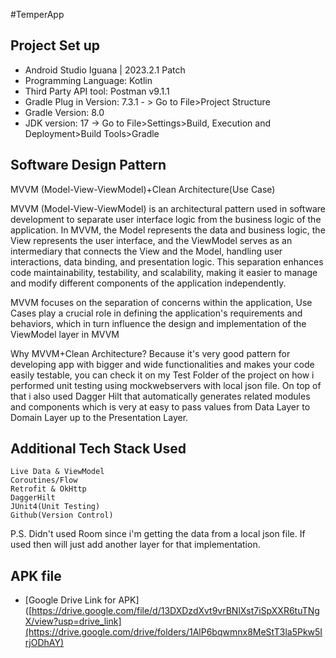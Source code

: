 
#TemperApp

## Project Set up
- Android Studio Iguana | 2023.2.1 Patch 
- Programming Language: Kotlin
- Third Party API tool: Postman v9.1.1
- Gradle Plug in Version: 7.3.1 - > Go to File>Project Structure
- Gradle Version: 8.0
- JDK version: 17 -> Go to File>Settings>Build, Execution and Deployment>Build Tools>Gradle

## Software Design Pattern
MVVM (Model-View-ViewModel)+Clean Architecture(Use Case)

MVVM (Model-View-ViewModel) is an architectural pattern used in software development to separate user interface logic from the business logic of the application. In MVVM, the Model represents the data and business logic, the View represents the user interface, and the ViewModel serves as an intermediary that connects the View and the Model, handling user interactions, data binding, and presentation logic. This separation enhances code maintainability, testability, and scalability, making it easier to manage and modify different components of the application independently.

MVVM focuses on the separation of concerns within the application, Use Cases play a crucial role in defining the application's requirements and behaviors, which in turn influence the design and implementation of the ViewModel layer in MVVM

Why MVVM+Clean Architecture? Because it's very good pattern for developing app with bigger and wide functionalities and makes your code easily testable, you can check it on my Test Folder of the project on how i performed unit testing using mockwebservers with local json file. On top of that i also used Dagger Hilt that automatically generates related modules and components which is very at easy to pass values from Data Layer to Domain Layer up to the Presentation Layer.

## Additional Tech Stack Used

    Live Data & ViewModel
    Coroutines/Flow
    Retrofit & OkHttp
    DaggerHilt
    JUnit4(Unit Testing)
    Github(Version Control)
    
P.S. Didn't used Room since i'm getting the data from a local json file. If used then will just add another layer for that implementation.

## APK file 

 - [Google Drive Link for APK]([https://drive.google.com/file/d/13DXDzdXvt9vrBNlXst7iSpXXR6tuTNgX/view?usp=drive_link](https://drive.google.com/drive/folders/1AlP6bqwmnx8MeStT3la5Pkw5IrjODhAY)

